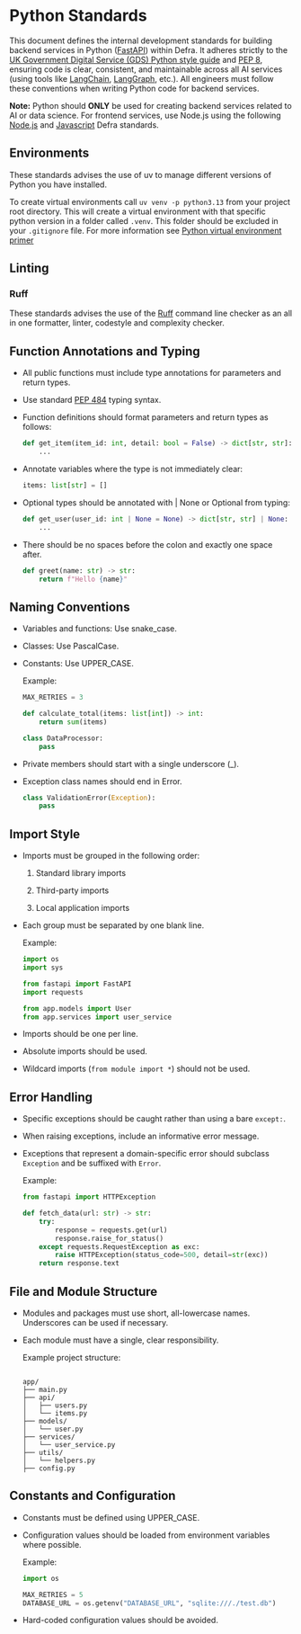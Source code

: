 # Python Standards

This document defines the internal development standards for building backend services in Python ([FastAPI](https://fastapi.tiangolo.com/tutorial/)) within Defra. It adheres strictly to the [UK Government Digital Service (GDS) Python style guide](https://gds-way.digital.cabinet-office.gov.uk/manuals/programming-languages/python/python.html) and [PEP 8](https://peps.python.org/pep-0008/), ensuring code is clear, consistent, and maintainable across all AI services (using tools like [LangChain](https://python.langchain.com/docs/introduction/), [LangGraph](https://langchain-ai.github.io/langgraph/tutorials/introduction/), etc.). All engineers must follow these conventions when writing Python code for backend services.

**Note:** Python should **ONLY** be used for creating backend services related to AI or data science. For frontend services, use Node.js using the following [Node.js](https://defra.github.io/software-development-standards/standards/node_standards/) and [Javascript](https://defra.github.io/software-development-standards/standards/javascript_standards/) Defra standards.

## Environments
These standards advises the use of uv to manage different versions of Python you have installed.

To create virtual environments call `uv venv -p python3.13` from your project root directory. This will create a virtual environment with that specific python version in a folder called `.venv`. This folder should be excluded in your `.gitignore` file. For more information see [Python virtual environment primer](https://realpython.com/python-virtual-environments-a-primer/)

## Linting

### Ruff
These standards advises the use of the [Ruff](https://docs.astral.sh/ruff/) command line checker as an all in one formatter, linter, codestyle and complexity checker.


## Function Annotations and Typing

- All public functions must include type annotations for parameters and return types.
- Use standard [PEP 484](https://peps.python.org/pep-0484/) typing syntax.
- Function definitions should format parameters and return types as follows:

    ```python
    def get_item(item_id: int, detail: bool = False) -> dict[str, str]:
        ...
    ```
- Annotate variables where the type is not immediately clear:

    ```python
    items: list[str] = []
    ```
- Optional types should be annotated with | None or Optional from typing:
    ```python
    def get_user(user_id: int | None = None) -> dict[str, str] | None:
        ...
    ```

- There should be no spaces before the colon and exactly one space after.

    ```python
    def greet(name: str) -> str:
        return f"Hello {name}"
    ```

## Naming Conventions

- Variables and functions: Use snake_case.
- Classes: Use PascalCase.
- Constants: Use UPPER_CASE.

    Example:
    ```python
    MAX_RETRIES = 3

    def calculate_total(items: list[int]) -> int:
        return sum(items)

    class DataProcessor:
        pass
- Private members should start with a single underscore (_).
- Exception class names should end in Error.

    ```python
    class ValidationError(Exception):
        pass
    ```

## Import Style

- Imports must be grouped in the following order:

    1. Standard library imports

    2. Third-party imports

    3. Local application imports

- Each group must be separated by one blank line.

    Example:
    ```python
    import os
    import sys

    from fastapi import FastAPI
    import requests

    from app.models import User
    from app.services import user_service
    ```

- Imports should be one per line.

- Absolute imports should be used.

- Wildcard imports (`from module import *`) should not be used.

## Error Handling

- Specific exceptions should be caught rather than using a bare `except:`.

- When raising exceptions, include an informative error message.

- Exceptions that represent a domain-specific error should subclass `Exception` and be suffixed with `Error`.

    Example:
    ```python
    from fastapi import HTTPException

    def fetch_data(url: str) -> str:
        try:
            response = requests.get(url)
            response.raise_for_status()
        except requests.RequestException as exc:
            raise HTTPException(status_code=500, detail=str(exc))
        return response.text
    ```

## File and Module Structure

- Modules and packages must use short, all-lowercase names. Underscores can be used if necessary.

- Each module must have a single, clear responsibility.

    Example project structure:
    ```

    app/
    ├── main.py
    ├── api/
    │   ├── users.py
    │   └── items.py
    ├── models/
    │   └── user.py
    ├── services/
    │   └── user_service.py
    ├── utils/
    │   └── helpers.py
    ├── config.py

    ```
## Constants and Configuration

- Constants must be defined using UPPER_CASE.

- Configuration values should be loaded from environment variables where possible.

    Example:
    ```python
    import os

    MAX_RETRIES = 5
    DATABASE_URL = os.getenv("DATABASE_URL", "sqlite:///./test.db")
    ```

- Hard-coded configuration values should be avoided.